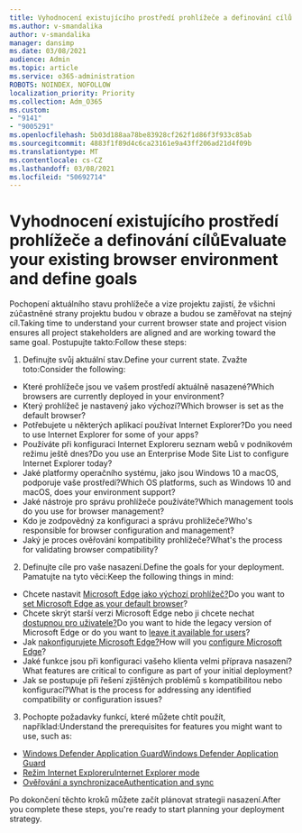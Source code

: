 ```yaml
---
title: Vyhodnocení existujícího prostředí prohlížeče a definování cílů
ms.author: v-smandalika
author: v-smandalika
manager: dansimp
ms.date: 03/08/2021
audience: Admin
ms.topic: article
ms.service: o365-administration
ROBOTS: NOINDEX, NOFOLLOW
localization_priority: Priority
ms.collection: Adm_O365
ms.custom:
- "9141"
- "9005291"
ms.openlocfilehash: 5b03d188aa78be83928cf262f1d86f3f933c85ab
ms.sourcegitcommit: 4883f1f89d4c6ca23161e9a43ff206ad21d4f09b
ms.translationtype: MT
ms.contentlocale: cs-CZ
ms.lasthandoff: 03/08/2021
ms.locfileid: "50692714"
---
```

# <a name="evaluate-your-existing-browser-environment-and-define-goals"></a><span data-ttu-id="94d7c-102">Vyhodnocení existujícího prostředí prohlížeče a definování cílů</span><span class="sxs-lookup"><span data-stu-id="94d7c-102">Evaluate your existing browser environment and define goals</span></span>

<span data-ttu-id="94d7c-103">Pochopení aktuálního stavu prohlížeče a vize projektu zajistí, že všichni zúčastněné strany projektu budou v obraze a budou se zaměřovat na stejný cíl.</span><span class="sxs-lookup"><span data-stu-id="94d7c-103">Taking time to understand your current browser state and project vision ensures all project stakeholders are aligned and are working toward the same goal.</span></span> <span data-ttu-id="94d7c-104">Postupujte takto:</span><span class="sxs-lookup"><span data-stu-id="94d7c-104">Follow these steps:</span></span>

1. <span data-ttu-id="94d7c-105">Definujte svůj aktuální stav.</span><span class="sxs-lookup"><span data-stu-id="94d7c-105">Define your current state.</span></span> <span data-ttu-id="94d7c-106">Zvažte toto:</span><span class="sxs-lookup"><span data-stu-id="94d7c-106">Consider the following:</span></span>
- <span data-ttu-id="94d7c-107">Které prohlížeče jsou ve vašem prostředí aktuálně nasazené?</span><span class="sxs-lookup"><span data-stu-id="94d7c-107">Which browsers are currently deployed in your environment?</span></span>
- <span data-ttu-id="94d7c-108">Který prohlížeč je nastavený jako výchozí?</span><span class="sxs-lookup"><span data-stu-id="94d7c-108">Which browser is set as the default browser?</span></span>
- <span data-ttu-id="94d7c-109">Potřebujete u některých aplikací používat Internet Explorer?</span><span class="sxs-lookup"><span data-stu-id="94d7c-109">Do you need to use Internet Explorer for some of your apps?</span></span>
- <span data-ttu-id="94d7c-110">Používáte při konfiguraci Internet Exploreru seznam webů v podnikovém režimu ještě dnes?</span><span class="sxs-lookup"><span data-stu-id="94d7c-110">Do you use an Enterprise Mode Site List to configure Internet Explorer today?</span></span>
- <span data-ttu-id="94d7c-111">Jaké platformy operačního systému, jako jsou Windows 10 a macOS, podporuje vaše prostředí?</span><span class="sxs-lookup"><span data-stu-id="94d7c-111">Which OS platforms, such as Windows 10 and macOS, does your environment support?</span></span>
- <span data-ttu-id="94d7c-112">Jaké nástroje pro správu prohlížeče používáte?</span><span class="sxs-lookup"><span data-stu-id="94d7c-112">Which management tools do you use for browser management?</span></span>
- <span data-ttu-id="94d7c-113">Kdo je zodpovědný za konfiguraci a správu prohlížeče?</span><span class="sxs-lookup"><span data-stu-id="94d7c-113">Who's responsible for browser configuration and management?</span></span>
- <span data-ttu-id="94d7c-114">Jaký je proces ověřování kompatibility prohlížeče?</span><span class="sxs-lookup"><span data-stu-id="94d7c-114">What's the process for validating browser compatibility?</span></span>
2. <span data-ttu-id="94d7c-115">Definujte cíle pro vaše nasazení.</span><span class="sxs-lookup"><span data-stu-id="94d7c-115">Define the goals for your deployment.</span></span> <span data-ttu-id="94d7c-116">Pamatujte na tyto věci:</span><span class="sxs-lookup"><span data-stu-id="94d7c-116">Keep the following things in mind:</span></span>
- <span data-ttu-id="94d7c-117">Chcete nastavit [Microsoft Edge jako výchozí prohlížeč?](https://docs.microsoft.com/DeployEdge/edge-default-browser)</span><span class="sxs-lookup"><span data-stu-id="94d7c-117">Do you want to [set Microsoft Edge as your default browser](https://docs.microsoft.com/DeployEdge/edge-default-browser)?</span></span>
- <span data-ttu-id="94d7c-118">Chcete skrýt starší verzi Microsoft Edge nebo ji chcete nechat [dostupnou pro uživatele?](https://docs.microsoft.com/DeployEdge/microsoft-edge-sysupdate-access-old-edge)</span><span class="sxs-lookup"><span data-stu-id="94d7c-118">Do you want to hide the legacy version of Microsoft Edge or do you want to [leave it available for users](https://docs.microsoft.com/DeployEdge/microsoft-edge-sysupdate-access-old-edge)?</span></span>
- <span data-ttu-id="94d7c-119">Jak [nakonfigurujete Microsoft Edge?](https://docs.microsoft.com/DeployEdge/configure-microsoft-edge)</span><span class="sxs-lookup"><span data-stu-id="94d7c-119">How will you [configure Microsoft Edge](https://docs.microsoft.com/DeployEdge/configure-microsoft-edge)?</span></span>
- <span data-ttu-id="94d7c-120">Jaké funkce jsou při konfiguraci vašeho klienta velmi příprava nasazení?</span><span class="sxs-lookup"><span data-stu-id="94d7c-120">What features are critical to configure as part of your initial deployment?</span></span>
- <span data-ttu-id="94d7c-121">Jak se postupuje při řešení zjištěných problémů s kompatibilitou nebo konfigurací?</span><span class="sxs-lookup"><span data-stu-id="94d7c-121">What is the process for addressing any identified compatibility or configuration issues?</span></span>
3. <span data-ttu-id="94d7c-122">Pochopte požadavky funkcí, které můžete chtít použít, například:</span><span class="sxs-lookup"><span data-stu-id="94d7c-122">Understand the prerequisites for features you might want to use, such as:</span></span>
- [<span data-ttu-id="94d7c-123">Windows Defender Application Guard</span><span class="sxs-lookup"><span data-stu-id="94d7c-123">Windows Defender Application Guard</span></span>](https://docs.microsoft.com/windows/security/threat-protection/microsoft-defender-application-guard/reqs-md-app-guard)
- [<span data-ttu-id="94d7c-124">Režim Internet Exploreru</span><span class="sxs-lookup"><span data-stu-id="94d7c-124">Internet Explorer mode</span></span>](https://docs.microsoft.com/DeployEdge/edge-ie-mode)
- [<span data-ttu-id="94d7c-125">Ověřování a synchronizace</span><span class="sxs-lookup"><span data-stu-id="94d7c-125">Authentication and sync</span></span>](https://docs.microsoft.com/DeployEdge/microsoft-edge-security-identity)

<span data-ttu-id="94d7c-126">Po dokončení těchto kroků můžete začít plánovat strategii nasazení.</span><span class="sxs-lookup"><span data-stu-id="94d7c-126">After you complete these steps, you're ready to start planning your deployment strategy.</span></span>
